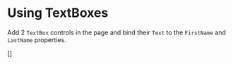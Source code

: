 ﻿Using TextBoxes
===============
Add 2 `TextBox` controls in the page and bind their `Text` to the `FirstName` and `LastName` properties.

[<DothtmlExercise Initial="samples/CustomerDetailView_Stage1.dothtml"
        Final="samples/CustomerDetailViewModel_Stage2.dothtml"
        DisplayName="CustomerDetailView.dothtml"
        ValidatorId="Lesson3Step3Validator" />]